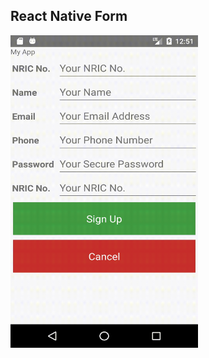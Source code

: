 ## React Native Form

<img src="https://github.com/DheenodaraRao/ReactForm/blob/master/untitled.gif" width="300" height="500" />
